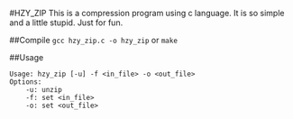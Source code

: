 #HZY_ZIP
This is a compression program using c language. It is so simple and a little stupid. Just for fun.

##Compile
`gcc hzy_zip.c -o hzy_zip` or `make`

##Usage
```
Usage: hzy_zip [-u] -f <in_file> -o <out_file>
Options:
	-u: unzip
	-f: set <in_file>
	-o: set <out_file>
```
